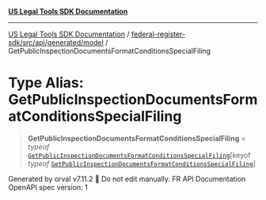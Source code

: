 [**US Legal Tools SDK Documentation**](../../../../../../README.md)

***

[US Legal Tools SDK Documentation](../../../../../../README.md) / [federal-register-sdk/src/api/generated/model](../README.md) / GetPublicInspectionDocumentsFormatConditionsSpecialFiling

# Type Alias: GetPublicInspectionDocumentsFormatConditionsSpecialFiling

> **GetPublicInspectionDocumentsFormatConditionsSpecialFiling** = *typeof* [`GetPublicInspectionDocumentsFormatConditionsSpecialFiling`](../variables/GetPublicInspectionDocumentsFormatConditionsSpecialFiling.md)\[keyof *typeof* [`GetPublicInspectionDocumentsFormatConditionsSpecialFiling`](../variables/GetPublicInspectionDocumentsFormatConditionsSpecialFiling.md)\]

Generated by orval v7.11.2 🍺
Do not edit manually.
FR API Documentation
OpenAPI spec version: 1
